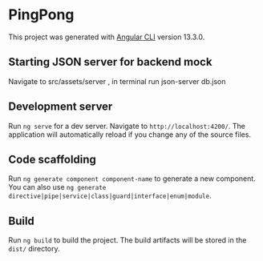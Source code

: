 # PingPong

This project was generated with [Angular CLI](https://github.com/angular/angular-cli) version 13.3.0.

## Starting JSON server for backend mock

Navigate to src/assets/server , in terminal run json-server db.json

## Development server

Run `ng serve` for a dev server. Navigate to `http://localhost:4200/`. The application will automatically reload if you change any of the source files.

## Code scaffolding

Run `ng generate component component-name` to generate a new component. You can also use `ng generate directive|pipe|service|class|guard|interface|enum|module`.

## Build

Run `ng build` to build the project. The build artifacts will be stored in the `dist/` directory.
